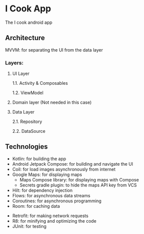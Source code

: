 # I Cook App

The I cook android app

## Architecture

MVVM: for separating the UI from the data layer

### Layers:

1. UI Layer

    1.1. Activity & Composables

    1.2. ViewModel

2. Domain layer (Not needed in this case)

3. Data Layer

    2.1. Repository

    2.2. DataSource

## Technologies

- Kotlin: for building the app
- Android Jetpack Compose: for building and navigate the UI
- Coil: for load images asynchronously from internet
- Google Maps: for displaying maps
  * Maps Compose library: for displaying maps with Compose
  * Secrets gradle plugin: to hide the maps API key from VCS
- Hilt: for dependency injection
- Flows: for asynchronous data streams
- Coroutines: for asynchronous programming
- Room: for caching data
<!-- - Firebase (and Firebase emulators): for real-time database and authentication -->
- Retrofit: for making network requests
- R8: for minifying and optimizing the code
- JUnit: for testing
